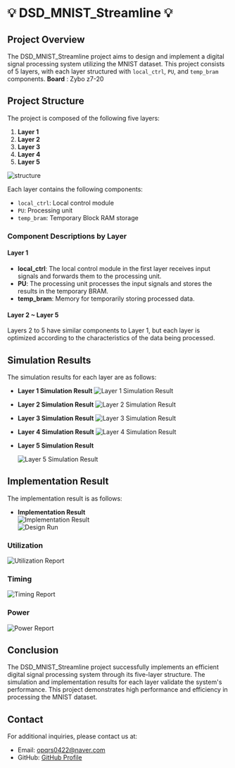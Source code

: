 # 💡 DSD_MNIST_Streamline 💡

## Project Overview
The DSD_MNIST_Streamline project aims to design and implement a digital signal processing system utilizing the MNIST dataset. This project consists of 5 layers, with each layer structured with `local_ctrl`, `PU`, and `temp_bram` components.
**Board** : Zybo z7-20  

## Project Structure
The project is composed of the following five layers:

1. **Layer 1**
2. **Layer 2**
3. **Layer 3**
4. **Layer 4**
5. **Layer 5**
   
![structure](https://github.com/foodinsect/DSD_MNIST_Streamline/assets/36304709/66abef42-3ffe-4019-8afe-3fda8ddbd30b)  

Each layer contains the following components:

- `local_ctrl`: Local control module
- `PU`: Processing unit
- `temp_bram`: Temporary Block RAM storage

### Component Descriptions by Layer

#### Layer 1
- **local_ctrl**: The local control module in the first layer receives input signals and forwards them to the processing unit.
- **PU**: The processing unit processes the input signals and stores the results in the temporary BRAM.
- **temp_bram**: Memory for temporarily storing processed data.

#### Layer 2 ~ Layer 5
Layers 2 to 5 have similar components to Layer 1, but each layer is optimized according to the characteristics of the data being processed.

## Simulation Results
The simulation results for each layer are as follows:

- **Layer 1 Simulation Result**
  ![Layer 1 Simulation Result](https://github.com/foodinsect/DSD_MNIST_Streamline/assets/36304709/67f731d5-3e20-41be-872b-f48e08a163d2)  

- **Layer 2 Simulation Result**
  ![Layer 2 Simulation Result](https://github.com/foodinsect/DSD_MNIST_Streamline/assets/36304709/e941d5d8-73bb-4a33-94bb-476c08fd1b6e)  


- **Layer 3 Simulation Result**
  ![Layer 3 Simulation Result](https://github.com/foodinsect/DSD_MNIST_Streamline/assets/36304709/b2ff6895-4c90-4464-a0c1-c79903adc4e5)  


- **Layer 4 Simulation Result**
  ![Layer 4 Simulation Result](https://github.com/foodinsect/DSD_MNIST_Streamline/assets/36304709/0de6eb5e-0f0c-4d15-a75a-24f69755ea26)  


- **Layer 5 Simulation Result**

  ![Layer 5 Simulation Result](https://github.com/foodinsect/DSD_MNIST_Streamline/assets/36304709/e3500e51-acab-46df-a572-3193135fceff)  

## Implementation Result
The implementation result is as follows:

- **Implementation Result**  
  ![Implementation Result](https://github.com/foodinsect/DSD_MNIST_Streamline/assets/36304709/280ba771-3ee1-4296-99d8-6c36bdcef718)  
  ![Design Run](https://github.com/foodinsect/DSD_MNIST_Streamline/assets/36304709/9b2ee61e-3df4-4270-bacc-624995357f33)  


### Utilization
  ![Utilization Report](https://github.com/foodinsect/DSD_MNIST_Streamline/assets/36304709/1616e535-d6db-42ca-ae3c-db84c16137c0)  

### Timing
  ![Timing Report](https://github.com/foodinsect/DSD_MNIST_Streamline/assets/36304709/840486d9-8e1f-4b25-bf01-38d22d7a9c62)  

### Power
  ![Power Report](https://github.com/foodinsect/DSD_MNIST_Streamline/assets/36304709/f84f75c3-3c72-48d3-a2ee-59e55c9a3cfb)  


## Conclusion
The DSD_MNIST_Streamline project successfully implements an efficient digital signal processing system through its five-layer structure. The simulation and implementation results for each layer validate the system's performance. This project demonstrates high performance and efficiency in processing the MNIST dataset.

## Contact
For additional inquiries, please contact us at:

- Email: opqrs0422@naver.com
- GitHub: [GitHub Profile](https://github.com/foodinsect)

